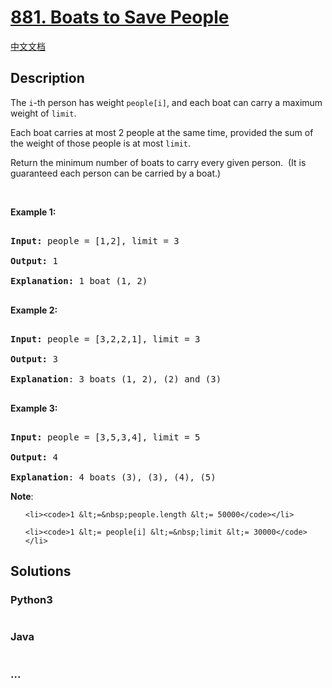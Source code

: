 # [881. Boats to Save People](https://leetcode.com/problems/boats-to-save-people)

[中文文档](/solution/0800-0899/0881.Boats%20to%20Save%20People/README.md)

## Description
<p>The <code>i</code>-th person has weight <code>people[i]</code>, and each boat can carry a maximum weight of <code>limit</code>.</p>



<p>Each boat carries at most 2 people at the same time, provided the sum of the&nbsp;weight of those people is at most <code>limit</code>.</p>



<p>Return the minimum number of boats to carry every given person.&nbsp; (It is guaranteed each person can be carried by a boat.)</p>



<p>&nbsp;</p>



<div>

<p><strong>Example 1:</strong></p>



<pre>

<strong>Input: </strong>people = <span id="example-input-1-1">[1,2]</span>, limit = <span id="example-input-1-2">3</span>

<strong>Output: </strong><span id="example-output-1">1</span>

<strong>Explanation: </strong>1 boat (1, 2)

</pre>



<div>

<p><strong>Example 2:</strong></p>



<pre>

<strong>Input: </strong>people = <span id="example-input-2-1">[3,2,2,1]</span>, limit = <span id="example-input-2-2">3</span>

<strong>Output: </strong><span id="example-output-2">3</span>

<strong>Explanation</strong>: 3 boats (1, 2), (2) and (3)

</pre>



<div>

<p><strong>Example 3:</strong></p>



<pre>

<strong>Input: </strong>people = <span id="example-input-3-1">[3,5,3,4]</span>, limit = <span id="example-input-3-2">5</span>

<strong>Output: </strong><span id="example-output-3">4</span>

<strong>Explanation</strong>: 4 boats (3), (3), (4), (5)</pre>



<p><strong>Note</strong>:</p>



<ul>

	<li><code>1 &lt;=&nbsp;people.length &lt;= 50000</code></li>

	<li><code>1 &lt;= people[i] &lt;=&nbsp;limit &lt;= 30000</code></li>

</ul>

</div>

</div>

</div>




## Solutions


<!-- tabs:start -->

### **Python3**

```python

```

### **Java**

```java

```

### **...**
```

```

<!-- tabs:end -->